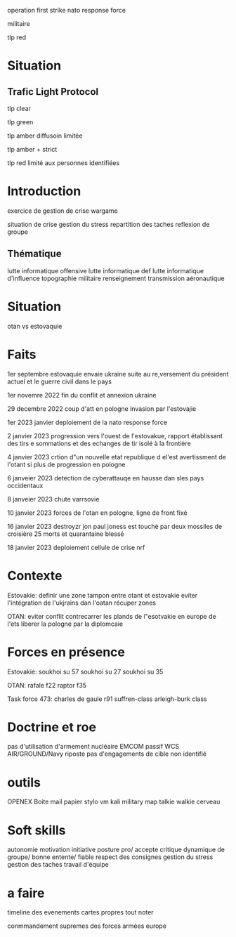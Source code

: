 operation first strike
nato response force

militaire

tlp red

# Situation

## Trafic Light Protocol

tlp clear

tlp green

tlp amber diffusoin limitée 

tlp amber + strict

tlp red limité aux personnes identifiées

# Introduction

exercice de gestion de crise wargame

situation de crise
gestion du stress
repartition des taches
reflexion de groupe

## Thématique

lutte informatique offensive
lutte informatique def
lutte informatique d'influence
topographie
militaire
renseignement
transmission
aéronautique

# Situation

otan vs estovaquie

# Faits

1er septembre estovaquie envaie ukraine suite au re,versement du président actuel et le guerre civil dans le pays

1er novemre 2022 fin du conflit et annexion ukraine

29 decembre 2022 coup d'att en pologne invasion par l'estovajie

1er 2023 janvier deploiement de la nato response force

2 janvier 2023 progression vers l'ouest de l'estovakue, rapport établissant des tirs e sommations et des echanges de tir isolé à la frontière

4 janvier 2023 crtion d"un nouvelle etat republique d el'est avertissment de l'otant si plus de progression en pologne

6 janveier 2023 detection de cyberattauqe en hausse dan sles pays occidentaux

8 janveier 2023 chute varrsovie

10 janvier 2023 forces de l'otan en pologne, ligne de front fixé

16 janvier 2023 destroyzr jon paul joness est touché par deux mossiles de croisière 25 morts et quarantaine blessé

18 janvier 2023 deploiement cellule de crise nrf

# Contexte

Estovakie:
definir une zone tampon entre otant et estovakie
eviter l'intégration de l'ukjrains dan l'oatan
récuper zones

OTAN:
eviter conflit
contrecarrer les plands de l"esotvakie en europe de l'ets
liberer la pologne par la diplomcaie

# Forces en présence

Estovakie:
soukhoi su 57
soukhoi su 27
soukhoi su 35

OTAN:
rafale 
f22 raptor 
f35

Task force 473:
charles de gaule r91
suffren-class
arleigh-burk class

# Doctrine et roe

pas d'utilisation d'armement nucléaire
EMCOM passif
WCS AIR/GROUND/Navy riposte
pas d'engagements de cible non identifié

# outils

OPENEX
Boite mail
papier
stylo
vm kali
military map
talkie walkie
cerveau

# Soft skills

autonomie
motivation
initiative
posture pro/ accepte critique
dynamique de groupe/ bonne entente/ fiable
respect des consignes
gestion du stress
gestion des taches
travail d'équipe

# a faire

timeline des evenements
cartes propres
tout noter

conmmandement supremes des forces armées europe